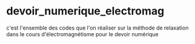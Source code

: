 # devoir_numerique_electromag
c'est l'ensemble des codes que l'on réaliser sur la méthode de relaxation dans le cours d'électromagnétisme pour le devoir numérique
